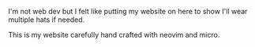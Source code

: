 I'm not web dev but I felt like putting my website on here to show I'll wear multiple hats
if needed.

This is my website carefully hand crafted with neovim and micro.

